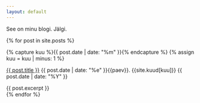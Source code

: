 ```yaml
---
layout: default
---
```


<div class="hero-unit">
    See on minu blogi. Jälgi.
</div>

{% for post in site.posts %}
  <div class="separator">
    {% capture kuu %}{{ post.date | date: "%m"  }}{% endcapture %}
    {% assign kuu = kuu | minus: 1 %}
    <p class="dashedBottom">
      <a href="{{ post.url }}">{{ post.title }}</a>
      <span class="date">{{ post.date | date: "%e"  }}{{paev}}. {{site.kuud[kuu]}} {{ post.date | date: "%Y"  }}</span>
    </p>
    {{ post.excerpt }}
  </div>
{% endfor %}

